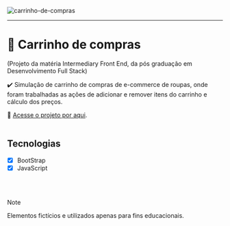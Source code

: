 ![carrinho-de-compras](https://github.com/brunacdp/carrinho-de-compras/assets/126818470/c6f28667-1545-4166-bd9b-153df8dca783)
<hr>

# :shopping_cart: Carrinho de compras

  (Projeto da matéria Intermediary Front End, da pós graduação em Desenvolvimento Full Stack)

  :heavy_check_mark: Simulação de carrinho de compras de e-commerce de roupas, onde foram trabalhadas as ações de adicionar e remover itens do carrinho e cálculo dos preços.
  
  :link: [Acesse o projeto por aqui](brunacdp.github.io/animais-fantasticos/).
  <br>
  <br>

## Tecnologias

- [X] BootStrap
- [X] JavaScript

<br>
<br>

> [!NOTE]
> Elementos fictícios e utilizados apenas para fins educacionais.

